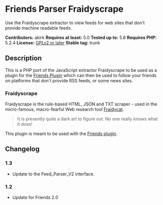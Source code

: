 # Friends Parser Fraidyscrape

Use the Fraidyscrape extractor to view feeds for web sites that don't provide machine readable feeds.

**Contributors:** akirk
**Requires at least:** 5.0
**Tested up to:** 5.8
**Requires PHP:** 5.2.4
**License:** [GPLv2 or later](http://www.gnu.org/licenses/gpl-2.0.html)
**Stable tag:** trunk

## Description

This is a PHP port of the JavaScript extractor Fraidyscrape to be used as a plugin for the [Friends Plugin](https://wordpress.org/plugins/friends) which can then be used to follow your friends on platforms that don't provide RSS feeds, or some news sites.

### Fraidyscrape

Fraidyscrape is the rule-based HTML, JSON and TXT scraper - used in the
micro-famous, macro-fearful Web research tool [Fraidycat](https://fraidyc.at/).

> It is presently quite a dark art to figure out. No one really knows what it does!

This plugin is meant to be used with the [Friends plugin](https://github.com/akirk/friends/).

## Changelog

### 1.3
- Update to the Feed_Parser_V2 interface.

### 1.2
- Update for Friends 2.0
